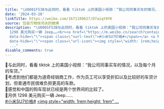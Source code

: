 ```yaml
---
title: "\U0001F53B与此同时，看看 tiktok 上的美国小视频：“我公司同事买车的情况，以及每个月的车贷。”\U0001F53B考虑到他们都是为道奇经销商工作，作为员工可以享受折扣以及比较..."
date: '2024-03-28'
linkTitle: https://weibo.com/1671109627/O7aiqt9YK
source: 包容万物恒河水的微博
description: "\U0001F53B与此同时，看看 tiktok 上的美国小视频：“我公司同事买车的情况，以及每个月的车贷。”<br>\U0001F53B考虑到他们都是为道奇经销商工作，作为员工可以享受折扣以及比较好的车贷计划，但普通市民很难负担更高的车款。<br>\U0001F53B感觉和中国的购车现状已经是两个世界间的比较了。<br>\U0001F53B月供
  1298 美元购买一辆 Jeep……<br><a href=\"https://m.weibo.cn/search?containerid=231522type%3D1%26t%3D10%26q%3D%23%E5%B0%8F%E7%B1%B3SU7%E4%BB%B7%E6%A0%BC%23&amp;extparam=%23%E5%B0%8F%E7%B1%B3SU7%E4%BB%B7%E6%A0%BC%23\"
  data-hide=\"\"><span class=\"surl-text\">#小米SU7价格#</span></a> <a href=\"https://video.weibo.com/show?fid=1034:5017077770027028\"
  data-hide=\"\"><span class=\"url-icon\"><img style=\"width: 1rem;height: 1rem\"
  ..."
disable_comments: true
---
```

🔻与此同时，看看 tiktok 上的美国小视频：“我公司同事买车的情况，以及每个月的车贷。”<br>🔻考虑到他们都是为道奇经销商工作，作为员工可以享受折扣以及比较好的车贷计划，但普通市民很难负担更高的车款。<br>🔻感觉和中国的购车现状已经是两个世界间的比较了。<br>🔻月供 1298 美元购买一辆 Jeep……<br><a href="https://m.weibo.cn/search?containerid=231522type%3D1%26t%3D10%26q%3D%23%E5%B0%8F%E7%B1%B3SU7%E4%BB%B7%E6%A0%BC%23&amp;extparam=%23%E5%B0%8F%E7%B1%B3SU7%E4%BB%B7%E6%A0%BC%23" data-hide=""><span class="surl-text">#小米SU7价格#</span></a> <a href="https://video.weibo.com/show?fid=1034:5017077770027028" data-hide=""><span class="url-icon"><img style="width: 1rem;height: 1rem" ...